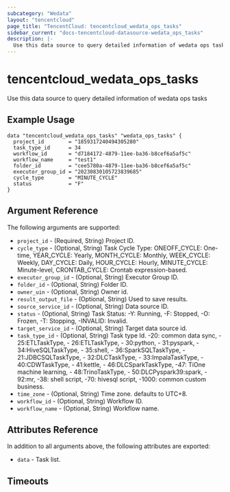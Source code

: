 ```yaml
---
subcategory: "Wedata"
layout: "tencentcloud"
page_title: "TencentCloud: tencentcloud_wedata_ops_tasks"
sidebar_current: "docs-tencentcloud-datasource-wedata_ops_tasks"
description: |-
  Use this data source to query detailed information of wedata ops tasks
---
```


# tencentcloud_wedata_ops_tasks

Use this data source to query detailed information of wedata ops tasks

## Example Usage

```hcl
data "tencentcloud_wedata_ops_tasks" "wedata_ops_tasks" {
  project_id        = "1859317240494305280"
  task_type_id      = 34
  workflow_id       = "d7184172-4879-11ee-ba36-b8cef6a5af5c"
  workflow_name     = "test1"
  folder_id         = "cee5780a-4879-11ee-ba36-b8cef6a5af5c"
  executor_group_id = "20230830105723839685"
  cycle_type        = "MINUTE_CYCLE"
  status            = "F"
}
```

## Argument Reference

The following arguments are supported:

* `project_id` - (Required, String) Project ID.
* `cycle_type` - (Optional, String) Task Cycle Type: ONEOFF_CYCLE: One-time, YEAR_CYCLE: Yearly, MONTH_CYCLE: Monthly, WEEK_CYCLE: Weekly, DAY_CYCLE: Daily, HOUR_CYCLE: Hourly, MINUTE_CYCLE: Minute-level, CRONTAB_CYCLE: Crontab expression-based.
* `executor_group_id` - (Optional, String) Executor Group ID.
* `folder_id` - (Optional, String) Folder ID.
* `owner_uin` - (Optional, String) Owner id.
* `result_output_file` - (Optional, String) Used to save results.
* `source_service_id` - (Optional, String) Data source ID.
* `status` - (Optional, String) Task Status: -Y: Running, -F: Stopped, -O: Frozen, -T: Stopping, -INVALID: Invalid.
* `target_service_id` - (Optional, String) Target data source id.
* `task_type_id` - (Optional, String) Task type Id. -20: common data sync, - 25:ETLTaskType, - 26:ETLTaskType, - 30:python, - 31:pyspark, - 34:HiveSQLTaskType, - 35:shell, - 36:SparkSQLTaskType, - 21:JDBCSQLTaskType, - 32:DLCTaskType, - 33:ImpalaTaskType, - 40:CDWTaskType, - 41:kettle, - 46:DLCSparkTaskType, -47: TiOne machine learning, - 48:TrinoTaskType, - 50:DLCPyspark39:spark, - 92:mr, -38: shell script, -70: hivesql script, -1000: common custom business.
* `time_zone` - (Optional, String) Time zone. defaults to UTC+8.
* `workflow_id` - (Optional, String) Workflow ID.
* `workflow_name` - (Optional, String) Workflow name.

## Attributes Reference

In addition to all arguments above, the following attributes are exported:

* `data` - Task list.


## Timeouts

<no value>


